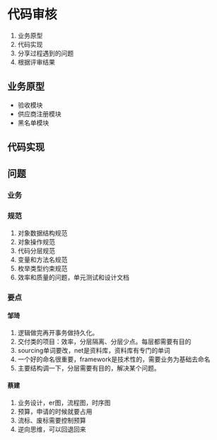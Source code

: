 # 代码审核

1. 业务原型
2. 代码实现
3. 分享过程遇到的问题
4. 根据评审结果

## 业务原型

- 验收模块
- 供应商注册模块
- 黑名单模块

## 代码实现

## 问题

### 业务

### 规范

1. 对象数据结构规范
2. 对象操作规范
3. 代码分层规范
4. 变量和方法名规范
5. 枚举类型约束规范
6. 效率和质量的问题，单元测试和设计文档

### 要点

#### 邹琦

1. 逻辑做完再开事务做持久化。
2. 交付类的项目：效率，分层隔离、分层少点。每层都需要有目的
3. sourcing单词要改，net是资料库，资料库有专门的单词
4. 一个好的命名很重要，framework是技术性的，需要业务为基础去命名
5. 主要结构调一下，分层需要有目的，解决某个问题。

#### 蔡建

1. 业务设计，er图，流程图，时序图
2. 预算，申请的时候就要占用
3. 流标、废标需要控制预算
4. 逆向思维，可以回退回来